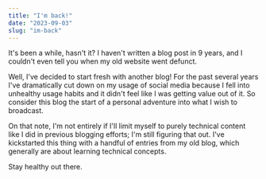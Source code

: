```yaml
---
title: "I'm back!"
date: "2023-09-03"
slug: "im-back"
---
```


It's been a while, hasn't it? I haven't written a blog post in 9 years, and I couldn't even tell you when my old website went defunct.

Well, I've decided to start fresh with another blog! For the past several years I've dramatically cut down on my usage of social media because I fell into unhealthy usage habits and it didn't feel like I was getting value out of it. So consider this blog the start of a personal adventure into what I wish to broadcast.

On that note, I'm not entirely if I'll limit myself to purely technical content like I did in previous blogging efforts; I'm still figuring that out. I've kickstarted this thing with a handful of entries from my old blog, which generally are about learning technical concepts.

Stay healthy out there.